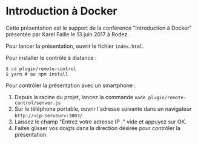 # Introduction à Docker 

Cette présentation est le support de la conférence "Introduction à Docker" présentée par Karel Faille le 13 juin 2017 à Rodez.

Pour lancer la présentation, ouvrir le fichier `index.html`.

Pour installer le contrôle à distance :
```shell
$ cd plugin/remote-control
$ yarn # ou npm install 
```

Pour contrôler la présentation avec un smartphone :
1. Depuis la racine du projet, lancez la commande `node plugin/remote-control/server.js`
2. Sur le téléphone portable, ouvrir l'adresse suivante dans un navigateur `http://<ip-serveur>:3003/`
3. Laissez le champ "Entrez votre adresse IP :" vide et appuyez sur OK.
4. Faites glisser vos doigts dans la direction désirée pour contrôler la présentation.